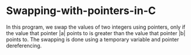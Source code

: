 # Swapping-with-pointers-in-C
In this program, we swap the values of two integers using pointers, only if the value that pointer |a| points to is greater than the value that pointer |b| points to. The swapping is done using a temporary variable and pointer dereferencing.
